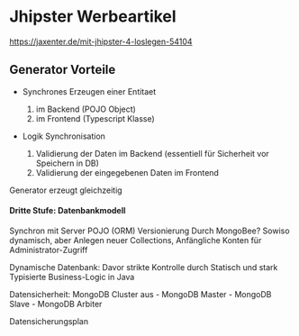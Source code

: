 Jhipster Werbeartikel
=====================

https://jaxenter.de/mit-jhipster-4-loslegen-54104

## Generator Vorteile
- Synchrones Erzeugen einer Entitaet
	1. im Backend (POJO Object)
	2. im Frontend (Typescript Klasse)


- Logik Synchronisation
	1. Validierung der Daten im Backend (essentiell für Sicherheit vor Speichern in DB)
	2. Validierung der eingegebenen Daten im Frontend

Generator erzeugt gleichzeitig


#### Dritte Stufe: Datenbankmodell
Synchron mit Server POJO (ORM)
Versionierung Durch MongoBee?
Sowiso dynamisch, aber Anlegen neuer Collections, Anfängliche Konten für Administrator-Zugriff


Dynamische Datenbank: Davor strikte Kontrolle durch Statisch und stark Typisierte Business-Logic in Java


Datensicherheit:
MongoDB Cluster aus 
	- MongoDB Master
	- MongoDB Slave
	- MongoDB Arbiter


Datensicherungsplan
